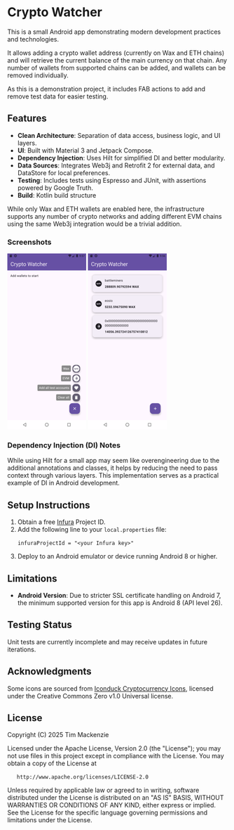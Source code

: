 # Crypto Watcher

This is a small Android app demonstrating modern development practices and technologies.

It allows adding a crypto wallet address (currently on Wax and ETH chains) and will retrieve the current balance of the main currency on that chain.  Any number of wallets from supported chains can be added, and wallets can be removed individually.

As this is a demonstration project, it includes FAB actions to add and remove test data for easier testing.

## Features

- **Clean Architecture**: Separation of data access, business logic, and UI layers.
- **UI**: Built with Material 3 and Jetpack Compose.
- **Dependency Injection**: Uses Hilt for simplified DI and better modularity.
- **Data Sources**: Integrates Web3j and Retrofit 2 for external data, and DataStore for local preferences.
- **Testing**: Includes tests using Espresso and JUnit, with assertions powered by Google Truth.
- **Build**: Kotlin build structure

While only Wax and ETH wallets are enabled here, the infrastructure supports any number of crypto networks and adding different EVM chains using the same Web3j integration would be a trivial addition.

### Screenshots
![](./crypto-watcher-1.png)    ![](./crypto-watcher-2.png)

### Dependency Injection (DI) Notes

While using Hilt for a small app may seem like overengineering due to the additional annotations and classes, it helps by reducing the need to pass context through various layers. This implementation serves as a practical example of DI in Android development.

## Setup Instructions

1. Obtain a free [Infura](https://www.infura.io/) Project ID.
2. Add the following line to your `local.properties` file:
   ```properties
   infuraProjectId = "<your Infura key>"
   ```
3. Deploy to an Android emulator or device running Android 8 or higher.


## Limitations

- **Android Version**: Due to stricter SSL certificate handling on Android 7, the minimum supported version for this app is Android 8 (API level 26).

## Testing Status

Unit tests are currently incomplete and may receive updates in future iterations.

## Acknowledgments

Some icons are sourced from [Iconduck Cryptocurrency Icons](https://iconduck.com/sets/cryptocurrency-icons), licensed under the Creative Commons Zero v1.0 Universal license.

## License

Copyright (C) 2025 Tim Mackenzie

Licensed under the Apache License, Version 2.0 (the "License");
you may not use files in this project except in compliance with the License.
You may obtain a copy of the License at

       http://www.apache.org/licenses/LICENSE-2.0

Unless required by applicable law or agreed to in writing, software
distributed under the License is distributed on an "AS IS" BASIS,
WITHOUT WARRANTIES OR CONDITIONS OF ANY KIND, either express or implied.
See the License for the specific language governing permissions and
limitations under the License.